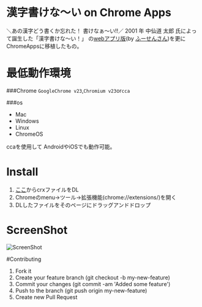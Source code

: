 # 漢字書けな〜い on Chrome Apps
＼あの漢字どう書くか忘れた！ 書けなぁ〜い!!／
2001 年 中仙道 太郎 氏によって誕生した「漢字書けな〜い！」 
の[webアプリ版](http://kanji-kakenai.jimdo.com/web-%E3%82%A2%E3%83%97%E3%83%AA/)(by [ふーせんさん](http://kanji-kakenai.jimdo.com/about/))を更にChromeAppsに移植したもの。

# 最低動作環境
###Chrome
`GoogleChrome v23`,`Chromium v23`or`cca`

###os  

  - Mac
  - Windows
  - Linux
  - ChromeOS
  
  ccaを使用して AndroidやiOSでも動作可能。


# Install
1. [ここ](https://github.com/kimama1997/kanji-kakenai-chrome/releases)からcrxファイルをDL
2. Chromeのmenu→ツール→拡張機能(chrome://extensions/)を開く
3. DLしたファイルをそのページにドラッグアンドドロップ

# ScreenShot
![ScreenShot](http://u.jimdo.com/www59/o/sa149952d3ffe3cf3/img/iec42219958c94192/1393907133/std/image.jpg)

#Contributing

1. Fork it
2. Create your feature branch (git checkout -b my-new-feature)
3. Commit your changes (git commit -am 'Added some feature')
4. Push to the branch (git push origin my-new-feature)
5. Create new Pull Request